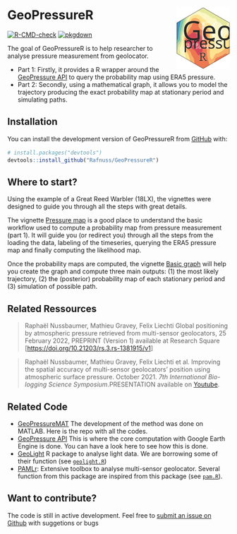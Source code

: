 
<!-- README.md is generated from README.Rmd. Please edit that file -->

# GeoPressureR <img src="man/figures/logo.svg" align="right" height="139" />

<!-- badges: start -->

[![R-CMD-check](https://github.com/Rafnuss/GeoPressureR/workflows/R-CMD-check/badge.svg)](https://github.com/Rafnuss/GeoPressureR/actions)
[![pkgdown](https://github.com/Rafnuss/GeoPressureR/actions/workflows/pkgdown.yaml/badge.svg)](https://github.com/Rafnuss/GeoPressureR/actions/workflows/pkgdown.yaml)
<!-- badges: end -->

The goal of GeoPressureR is to help researcher to analyse pressure
measurement from geolocator.

-   Part 1: Firstly, it provides a R wrapper around the [GeoPressure
    API](https://github.com/Rafnuss/GeoPressureServer) to query the
    probability map using ERA5 pressure.
-   Part 2: Secondly, using a mathematical graph, it allows you to model
    the trajectory producing the exact probability map at stationary
    period and simulating paths.

## Installation

You can install the development version of GeoPressureR from
[GitHub](https://github.com/Rafnuss/GeoPressureR) with:

``` r
# install.packages("devtools")
devtools::install_github("Rafnuss/GeoPressureR")
```

## Where to start?

Using the example of a Great Reed Warbler (18LX), the vignettes were
designed to guide you through all the steps with great details.

The vignette [Pressure map](./articles/pressure-map.html) is a good
place to understand the basic workflow used to compute a probability map
from pressure measurement (part 1). It will guide you (or redirect you)
through all the steps from the loading the data, labeling of the
timeseries, querying the ERA5 pressure map and finally computing the
likelihood map.

Once the probability maps are computed, the vignette [Basic
graph](./articles/basic-graph.html) will help you create the graph and
compute three main outputs: (1) the most likely trajectory, (2) the
(posterior) probability map of each stationary period and (3) simulation
of possible path.

## Related Ressources

> Raphaël Nussbaumer, Mathieu Gravey, Felix Liechti Global positioning
> by atmospheric pressure retrieved from multi-sensor geolocators, 25
> February 2022, PREPRINT (Version 1) available at Research Square
> \[<https://doi.org/10.21203/rs.3.rs-1381915/v1>\]

> Raphaël Nussbaumer, Mathieu Gravey, Felix Liechti et al. Improving the
> spatial accuracy of multi-sensor geolocators’ position using
> atmospheric surface pressure. October 2021. *7th International
> Bio-logging Science Symposium*.PRESENTATION available on
> [Youtube](https://www.youtube.com/watch?v=0JsYU_xfKN8).

## Related Code

-   [GeoPressureMAT](https://github.com/Rafnuss/GeoPressureMAT) The
    development of the method was done on MATLAB. Here is the repo with
    all the codes.
-   [GeoPressure API](https://github.com/Rafnuss/GeoPressureServer) This
    is where the core computation with Google Earth Engine is done. You
    can have a look here to see how this is done.
-   [GeoLight](https://github.com/slisovski/GeoLight/tree/Update_2.01) R
    package to analyse light data. We are borrowing some of their
    function (see [`geolight.R`](./reference/index.html#geolight))
-   [PAMLr](https://github.com/KiranLDA/PAMLr): Extensive toolbox to
    analyse multi-sensor geolocator. Several function from this package
    are inspired from this package (see
    [`pam.R`](./reference/index.html#pam-data)).

## Want to contribute?

The code is still in active development. Feel free to [submit an issue
on Github](https://github.com/Rafnuss/GeoPressureR/issues) with
suggetions or bugs
